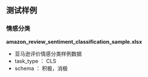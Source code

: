 ## 测试样例

### 情感分类

**amazon_review_sentiment_classification_sample.xlsx**

* 亚马逊评价情感分类样例数据
* task_type ： CLS
* schema ： 积极，消极
